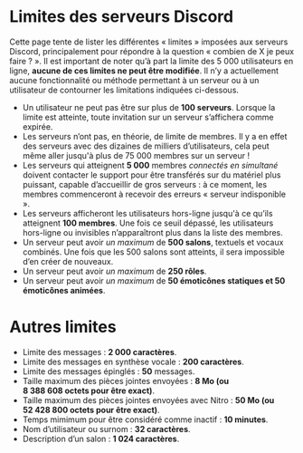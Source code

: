 <!-- TITLE: French - Limites des serveurs Discord -->
<!-- SUBTITLE: Les différentes limites des serveurs Discord -->

# Limites des serveurs Discord
Cette page tente de lister les différentes « limites » imposées aux serveurs Discord, principalement pour répondre à la question « combien de X je peux faire ? ». Il est important de noter qu’à part la limite des 5 000 utilisateurs en ligne, **aucune de ces limites ne peut être modifiée**. Il n’y a actuellement aucune fonctionnalité ou méthode permettant à un serveur ou à un utilisateur de contourner les limitations indiquées ci-dessous.

- Un utilisateur ne peut pas être sur plus de **100 serveurs**. Lorsque la limite est atteinte, toute invitation sur un serveur s’affichera comme expirée. 
- Les serveurs n’ont pas, en théorie, de limite de membres. Il y a en effet des serveurs avec des dizaines de milliers d’utilisateurs, cela peut même aller jusqu'à plus de 75 000 membres sur un serveur !
- Les serveurs qui atteignent **5 000** membres *connectés en simultané* doivent contacter le support pour être transférés sur du matériel plus puissant, capable d’accueillir de gros serveurs : à ce moment, les membres commenceront à recevoir des erreurs « serveur indisponible ».
- Les serveurs afficheront les utilisateurs hors-ligne jusqu'à ce qu’ils atteignent **100 membres**. Une fois ce seuil dépassé, les utilisateurs hors-ligne ou invisibles n’apparaîtront plus dans la liste des membres. 
- Un serveur peut avoir *un maximum* de **500 salons**, textuels et vocaux combinés. Une fois que les 500 salons sont atteints, il sera impossible d’en créer de nouveaux. 
- Un serveur peut avoir *un maximum* de **250 rôles**.
- Un serveur peut avoir *un maximum* de **50 émoticônes statiques et 50 émoticônes animées**.

# Autres limites
- Limite des messages : **2 000 caractères**. 
- Limite des messages en synthèse vocale : **200 caractères**.
- Limite des messages épinglés : **50** messages.
- Taille maximum des pièces jointes envoyées : **8 Mo (ou 8 388 608 octets pour être exact)**.
- Taille maximum des pièces jointes envoyées avec Nitro : **50 Mo (ou 52 428 800 octets pour être exact)**.
- Temps mimimum pour être considéré comme inactif : **10 minutes**.
- Nom d’utilisateur ou surnom : **32 caractères**.
- Description d’un salon : **1 024 caractères**.